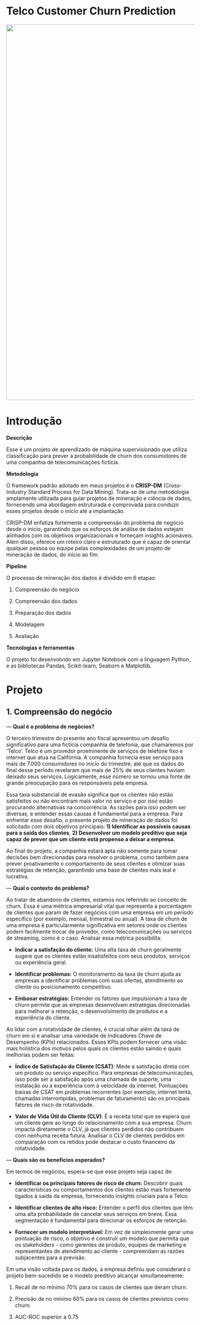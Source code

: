 # Telco Customer Churn Prediction
<img src="[https://exemplo.com/logo.png](https://github.com/beatriz-and-data/Customer-Churn-Prediction/blob/master/images/heading.png?raw=true)" width="1000" height="1000">

# Introdução

**Descrição**

Esse é um projeto de aprendizado de máquina supervisionado que utiliza classificação para prever a probabilidade de churn dos consumidores de uma companhia de telecomunicações fictícia.

**Metodologia**

O framework padrão adotado em meus projetos é o **CRISP-DM** (Cross-Industry Standard Process for Data Mining). Trata-se de uma metodologia amplamente utilizada para guiar projetos de mineração e ciência de dados, fornecendo uma abordagem estruturada e comprovada para conduzir esses projetos desde o início até a implantação.      

CRISP-DM enfatiza fortemente a compreensão do problema de negócio desde o início, garantindo que os esforços de análise de dados estejam alinhados com os objetivos organizacionais e forneçam insights acionáveis. Além disso, oferece um roteiro claro e estruturado que é capaz de orientar qualquer pessoa ou equipe pelas complexidades de um projeto de mineração de dados, do início ao fim.

**Pipeline**

O processo de mineração dos dados é dividido em 6 etapas:
1.  Compreensão do negócio
2.  Compreensão dos dados
    
3.  Preparação dos dados
    
4.  Modelagem
    
5.  Avaliação
    

**Tecnologias e ferramentas**

O projeto foi desenvolvido em Jupyter Notebook com a linguagem Python, e as bibliotecas Pandas, Scikit-learn, Seaborn e Matplotlib.

# Projeto

## 1. Compreensão do negócio

  

— **Qual é o problema de negócios?**

O terceiro trimestre do presente ano fiscal apresentou um desafio significativo para uma fictícia companhia de telefonia, que chamaremos por ‘Telco’. Telco é um provedor proeminente de serviços de telefone fixo e internet que atua na Califórnia. A companhia fornecia esse serviço para mais de 7.000 consumidores no início do trimestre, até que os dados do final desse período revelaram que mais de 25% de seus clientes haviam deixado seus serviços. Logicamente, esse número se tornou uma fonte de grande preocupação para os responsáveis pela empresa.

  

Essa taxa substancial de evasão significa que os clientes não estão satisfeitos ou não encontram mais valor no serviço e por isso estão procurando alternativas na concorrência. As razões para isso podem ser diversas, e entender essas causas é fundamental para a empresa. Para enfrentar esse desafio, o presente projeto de mineração de dados foi solicitado com dois objetivos principais: **1) Identificar as possíveis causas para a saída dos clientes**, **2) Desenvolver um modelo preditivo que seja capaz de prever que um cliente está propenso a deixar a empresa.**

  

Ao final do projeto, a companhia estará apta não somente para tomar decisões bem direcionadas para resolver o problema, como também para prever proativamente o comportamento de seus clientes e otimizar suas estratégias de retenção, garantindo uma base de clientes mais leal e lucrativa.

  

— **Qual o contexto do problema?**

Ao tratar de abandono de clientes, estamos nos referindo ao conceito de churn. Essa é uma métrica empresarial vital que representa a porcentagem de clientes que param de fazer negócios com uma empresa em um período específico (por exemplo, mensal, trimestral ou anual). A taxa de churn de uma empresa é particularmente significativa em setores onde os clientes podem facilmente trocar de provedor, como telecomunicações ou serviços de streaming, como é o caso. Analisar essa métrica possibilita:

  

-   **Indicar a satisfação do cliente:** Uma alta taxa de churn geralmente sugere que os clientes estão insatisfeitos com seus produtos, serviços ou experiência geral.
    
-   **Identificar problemas:** O monitoramento da taxa de churn ajuda as empresas a identificar problemas com suas ofertas, atendimento ao cliente ou posicionamento competitivo.
    
-   **Embasar estratégias:** Entender os fatores que impulsionam a taxa de churn permite que as empresas desenvolvam estratégias direcionadas para melhorar a retenção, o desenvolvimento de produtos e a experiência do cliente.
    

  

Ao lidar com a rotatividade de clientes, é crucial olhar além da taxa de churn em si e analisar uma variedade de Indicadores Chave de Desempenho (KPIs) relacionados. Esses KPIs podem fornecer uma visão mais holística dos motivos pelos quais os clientes estão saindo e quais melhorias podem ser feitas:

  

-   **Índice de Satisfação do Cliente (CSAT)**: Mede a satisfação direta com um produto ou serviço específico. Para empresas de telecomunicações, isso pode ser a satisfação após uma chamada de suporte, uma instalação ou a experiência com a velocidade da internet. Pontuações baixas de CSAT em problemas recorrentes (por exemplo, internet lenta, chamadas interrompidas, problemas de faturamento) são os principais fatores de risco de rotatividade.
    
-   **Valor de Vida Útil do Cliente (CLV)**: É a receita total que se espera que um cliente gere ao longo do relacionamento com a sua empresa. Churn impacta diretamente o CLV, já que clientes perdidos não contribuem com nenhuma receita futura. Analisar o CLV de clientes perdidos em comparação com os retidos pode destacar o custo financeiro da rotatividade.
    

  
  

— **Quais são os benefícios esperados?**

Em termos de negócios, espera-se que esse projeto seja capaz de:

  

-   **Identificar os principais fatores de risco de churn:** Descobrir quais características ou comportamentos dos clientes estão mais fortemente ligados à saída da empresa, fornecendo insights cruciais para a Telco.
    
-   **Identificar clientes de alto risco:** Entender o perfil dos clientes que têm uma alta probabilidade de cancelar seus serviços em breve. Essa segmentação é fundamental para direcionar os esforços de retenção.
    
- **Fornecer um modelo interpretável:** Em vez de simplesmente gerar uma pontuação de risco, o objetivo é construir um modelo que permita que os stakeholders - como gerentes de produto, equipes de marketing e representantes de atendimento ao cliente - compreendam as razões subjacentes para a previsão.
  

Em uma visão voltada para os dados, a empresa definiu que considerará o projeto bem-sucedido se o modelo preditivo alcançar simultaneamente:

  

1.  Recall de no mínimo 70% para os casos de clientes que deram churn.
    
2.  Precisão de no mínimo 60% para os casos de clientes previstos como churn.
    
3.  AUC-ROC superior a 0.75
    

  
